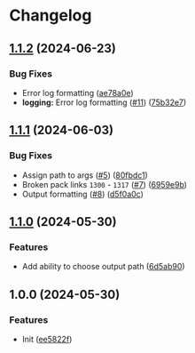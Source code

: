 # Changelog

## [1.1.2](https://github.com/Flapperoo/BeatmapPacker/compare/v1.1.1...v1.1.2) (2024-06-23)


### Bug Fixes

* Error log formatting ([ae78a0e](https://github.com/Flapperoo/BeatmapPacker/commit/ae78a0e9ddd5ba102282747a95a83814f183d638))
* **logging:** Error log formatting ([#11](https://github.com/Flapperoo/BeatmapPacker/issues/11)) ([75b32e7](https://github.com/Flapperoo/BeatmapPacker/commit/75b32e738b81efc32e2daab52fd09c69552d1b68))

## [1.1.1](https://github.com/Flapperoo/BeatmapPacker/compare/v1.1.0...v1.1.1) (2024-06-03)


### Bug Fixes

* Assign path to args ([#5](https://github.com/Flapperoo/BeatmapPacker/issues/5)) ([80fbdc1](https://github.com/Flapperoo/BeatmapPacker/commit/80fbdc1545d53c6e0effeb695ff26b5ca165ebdd))
* Broken pack links `1300` - `1317` ([#7](https://github.com/Flapperoo/BeatmapPacker/issues/7)) ([6959e9b](https://github.com/Flapperoo/BeatmapPacker/commit/6959e9b356182cb33b21e1d1d0c8e4176f0abc45))
* Output formatting ([#8](https://github.com/Flapperoo/BeatmapPacker/issues/8)) ([d5f0a0c](https://github.com/Flapperoo/BeatmapPacker/commit/d5f0a0c491d7b128dba30b6b9f74af53c42c2cfe))

## [1.1.0](https://github.com/Flapperoo/BeatmapPacker/compare/v1.0.0...v1.1.0) (2024-05-30)


### Features

* Add ability to choose output path ([6d5ab90](https://github.com/Flapperoo/BeatmapPacker/commit/6d5ab9075e32fdf43a2a6a336eb8a2c0c60dc031))

## 1.0.0 (2024-05-30)


### Features

* Init ([ee5822f](https://github.com/Flapperoo/BeatmapPacker/commit/ee5822f1c5bdcc45e75a644fdccfdd36a299a95f))
